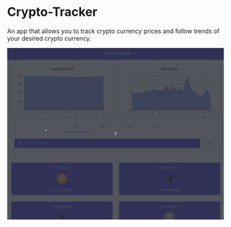 # Crypto-Tracker
An app that allows you to track crypto currency prices and follow trends of your desired crypto currency.

![](cryptoCharts.gif)
